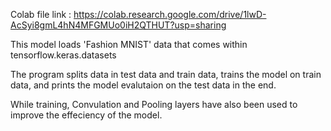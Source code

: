 Colab file link : https://colab.research.google.com/drive/1lwD-AcSyi8gmL4hN4MFGMUo0iH2QTHUT?usp=sharing

This model loads 'Fashion MNIST' data that comes within tensorflow.keras.datasets

The program splits data in test data and train data, trains the model on train data, and prints the model evalutaion on the test data in the end.

While training, Convulation and Pooling layers have also been used to improve the effeciency of the model.
